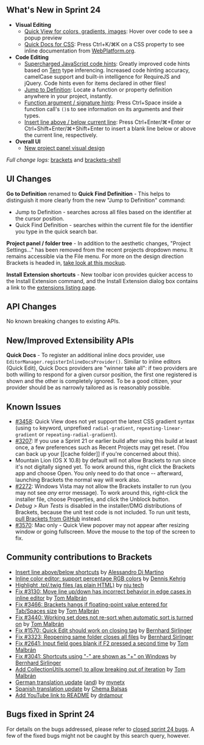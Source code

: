 What's New in Sprint 24
-----------------------
* **Visual Editing**
    * [Quick View for colors, gradients, images](https://trello.com/card/2-hover-preview/4f90a6d98f77505d7940ce88/848): Hover over code to see a popup preview
    * [Quick Docs for CSS](https://trello.com/card/3-quick-docs-css/4f90a6d98f77505d7940ce88/839): Press Ctrl+K/&#x2318;K on a CSS property to see inline documentation from [WebPlatform.org](http://docs.webplatform.org/).
* **Code Editing**
    * [Supercharged JavaScript code hints](https://trello.com/card/2-pull-request-tern-based-code-hinting/4f90a6d98f77505d7940ce88/849): Greatly improved code hints based on [Tern](http://ternjs.net/) type inferencing. Increased code hinting accuracy, camelCase support and built-in intelligence for RequireJS and jQuery. Code hints even for items declared in other files!
    * [Jump to Definition](https://trello.com/card/2-pull-request-tern-based-code-hinting/4f90a6d98f77505d7940ce88/849): Locate a function or property definition anywhere in your project, instantly.
    * [Function argument / signature hints](https://trello.com/card/2-pull-request-tern-based-code-hinting/4f90a6d98f77505d7940ce88/849): Press Ctrl+Space inside a function call's `()`s to see information on its arguments and their types.
    * [Insert line above / below current line](https://github.com/adobe/brackets/pull/2729): Press Ctrl+Enter/&#x2318;+Enter or Ctrl+Shift+Enter/&#x2318;+Shift+Enter to insert a blank line below or above the current line, respectively.
* **Overall UI**
    * [New project panel visual design](https://trello.com/card/2-ux-implement-project-panel/4f90a6d98f77505d7940ce88/807)


_Full change logs:_ [brackets](https://github.com/adobe/brackets/compare/sprint-23...sprint-24#commits_bucket) and [brackets-shell](https://github.com/adobe/brackets-shell/compare/sprint-23...sprint-24#commits_bucket)


UI Changes
----------
**Go to Definition** renamed to **Quick Find Definition** - This helps to distinguish it more clearly from the new "Jump to Definition" command:
* Jump to Definition - searches across all files based on the identifier at the cursor position.
* Quick Find Definition - searches within the current file for the identifier you type in the quick search bar.

**Project panel / folder tree** - In addition to the aesthetic changes, "Project Settings..." has been removed from the recent projects dropdown menu. It remains accessible via the File menu. For more on the design direction Brackets is headed in, [take look at this mockup](http://www.behance.net/gallery/Brackets/6499177).

**Install Extension shortcuts** - New toolbar icon provides quicker access to the Install Extension command, and the Install Extension dialog box contains a link to the [extensions listing page](https://github.com/adobe/brackets/wiki/Brackets-Extensions).


API Changes
-----------
No known breaking changes to existing APIs.

New/Improved Extensibility APIs
-------------------------------
**Quick Docs** - To register an additional inline docs provider, use `EditorManager.registerInlineDocsProvider()`. Similar to inline editors (Quick Edit), Quick Docs providers are "winner take all": if two providers are both willing to respond for a given cursor position, the first one registered is shown and the other is completely ignored. To be a good citizen, your provider should be as narrowly tailored as is reasonably possible.

Known Issues
------------
* [#3458](https://github.com/adobe/brackets/issues/3458): Quick View does not yet support the latest CSS gradient syntax (using `to` keyword, unprefixed `radial-gradient`, `repeating-linear-gradient` or `repeating-radial-gradient`).
* [#3207](https://github.com/adobe/brackets/issues/3207): If you use a Sprint 21 or earlier build after using this build at least once, a few preferences such as Recent Projects may get reset. (You can back up your [[cache folder]] if you're concerned about this).
* Mountain Lion (OS X 10.8) by default will not allow Brackets to run since it's not digitally signed yet.  To work around this, right click the Brackets app and choose Open.  You only need to do that once -- afterward, launching Brackets the normal way will work also.
* [#2272](https://github.com/adobe/brackets/issues/2272): Windows Vista may not allow the Brackets installer to run (you may not see _any_ error message). To work around this, right-click the installer file, choose Properties, and click the Unblock button.
* _Debug > Run Tests_ is disabled in the installer/DMG distributions of Brackets, because the unit test code is not included. To run unit tests, [pull Brackets from GitHub](https://github.com/adobe/brackets/wiki/How-to-Hack-on-Brackets#wiki-getcode) instead.
* [#3570](https://github.com/adobe/brackets/issues/3570): Mac only - Quick View popover may not appear after resizing window or going fullscreen. Move the mouse to the top of the screen to fix.

Community contributions to Brackets
-----------------------------------
* [Insert line above/below shortcuts](https://github.com/adobe/brackets/pull/2729) by [Alessandro Di Martino](https://github.com/zeis)
* [Inline color editor: support percentage RGB colors](https://github.com/adobe/brackets/pull/2212) by [Dennis Kehrig](https://github.com/DennisKehrig)
* [Highlight .tpl/.twig files (as plain HTML)](https://github.com/adobe/brackets/pull/3362) by [niu tech](https://github.com/niutech)
* [Fix #3130: Move line up/down has incorrect behavior in edge cases in inline editor](https://github.com/adobe/brackets/pull/3233) by [Tom Malbrán](https://github.com/TomMalbran)
* [Fix #3466: Brackets hangs if floating-point value entered for Tab/Spaces size](https://github.com/adobe/brackets/pull/3487) by [Tom Malbrán](https://github.com/TomMalbran)
* [Fix #3440: Working set does not re-sort when automatic sort is turned on](https://github.com/adobe/brackets/pull/3450) by [Tom Malbrán](https://github.com/TomMalbran)
* [Fix #1570: Quick Edit should work on closing tag](https://github.com/adobe/brackets/pull/3419) by [Bernhard Sirlinger](https://github.com/WebsiteDeveloper)
* [Fix #3323: Reopening same folder closes all files](https://github.com/adobe/brackets/pull/3329) by [Bernhard Sirlinger](https://github.com/WebsiteDeveloper)
* [Fix #2641: Input field goes blank if F2 pressed a second time](https://github.com/adobe/brackets/pull/3299) by [Tom Malbrán](https://github.com/TomMalbran)
* [Fix #3041: Shortcuts using "-" are shown as "+" on Windows](https://github.com/adobe/brackets/pull/3331) by [Bernhard Sirlinger](https://github.com/WebsiteDeveloper)
* [Add CollectionUtils.some() to allow breaking out of iteration](https://github.com/adobe/brackets/pull/3117) by [Tom Malbrán](https://github.com/TomMalbran)
* [German translation update](https://github.com/adobe/brackets/pull/2937) ([and](https://github.com/adobe/brackets/pull/3500)) by [mynetx](https://github.com/mynetx)
* [Spanish translation update](https://github.com/adobe/brackets/pull/3536) by [Chema Balsas](https://github.com/jbalsas)
* [Add YouTube link to README](https://github.com/adobe/brackets/pull/3276) by [drdamour](https://github.com/drdamour)


Bugs fixed in Sprint 24
-----------------------
For details on the bugs addressed, please refer to [closed sprint 24 bugs](https://github.com/adobe/brackets/issues?labels=&milestone=11&state=closed). A few of the fixed bugs might not be caught by this search query, however.